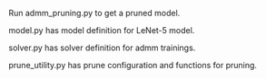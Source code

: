 Run admm_pruning.py to get a pruned model.

model.py has model definition for LeNet-5 model.

solver.py has solver definition for admm trainings.

prune_utility.py has prune configuration and functions for pruning.

